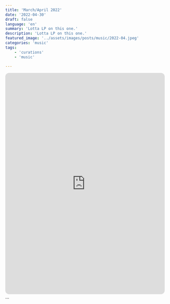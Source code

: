 ```yaml
---
title: 'March/April 2022'
date: '2022-04-30'
draft: false
language: 'en'
summary: 'Lotta LP on this one.'
description: 'Lotta LP on this one.'
featured_image: '../assets/images/posts/music/2022-04.jpeg'
categories: 'music'
tags:
    - 'curations'
    - 'music'

---
```

<!-- @format -->
<iframe
    style="border-radius:12px"
    src="https://open.spotify.com/embed/playlist/3wnX3Ym67cxYWSVzW19hVW"
    width="100%"
    height="700"
    frameBorder="0"
    allowfullscreen=""
    allow="
        autoplay;
        clipboard-write;
        encrypted-media;
        fullscreen;
        picture-in-picture
        "
    loading="lazy"
    ></iframe>
...
